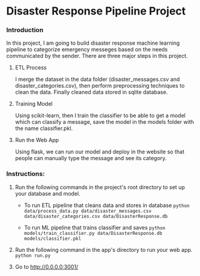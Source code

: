 # Disaster Response Pipeline Project

### Introduction

In this project, I am going to build disaster response machine learning pipeline to categorize emergency messeges based on the needs communicated by the sender. 
There are three major steps in this project. 

1. ETL Process

    I merge the dataset in the data folder (disaster_messages.csv and disaster_categories.csv), then perform preprocessing techniques to clean the data. Finally cleaned data stored in sqlite database.

2. Training Model

    Using scikit-learn, then I train the classifier to be able to get a model which can classify a message, save the model in the models folder with the name classifier.pkl.

3. Run the Web App

    Using flask, we can run our model and deploy in the website so that people can manually type the message and see its category.


### Instructions:
1. Run the following commands in the project's root directory to set up your database and model.

    - To run ETL pipeline that cleans data and stores in database
        `python data/process_data.py data/disaster_messages.csv data/disaster_categories.csv data/DisasterResponse.db`
        
    - To run ML pipeline that trains classifier and saves
        `python models/train_classifier.py data/DisasterResponse.db models/classifier.pkl`

2. Run the following command in the app's directory to run your web app.
    `python run.py`

3. Go to http://0.0.0.0:3001/
